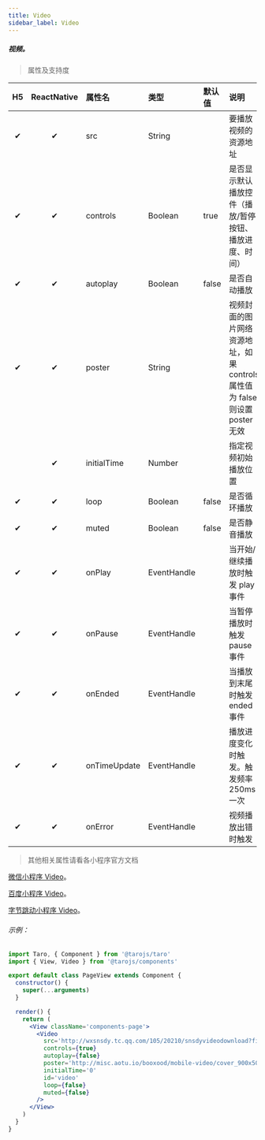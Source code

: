 ```yaml
---
title: Video
sidebar_label: Video
---
```


##### 视频。

> 属性及支持度

| H5 | ReactNative| 属性名 | 类型 | 默认值 | 说明 |
| :-: | :-: | :- | :- | :- | :- |
| ✔ | ✔ | src            | String      |        | 要播放视频的资源地址                                         |
| ✔ | ✔ | controls       | Boolean     | true   | 是否显示默认播放控件（播放/暂停按钮、播放进度、时间）        |
| ✔ | ✔ | autoplay       | Boolean     | false  | 是否自动播放                                                 |
| ✔ | ✔ | poster         | String      |        | 视频封面的图片网络资源地址，如果 controls 属性值为 false 则设置 poster 无效 |
|   | ✔ | initialTime   | Number      |        | 指定视频初始播放位置                                         |
| ✔ | ✔ | loop           | Boolean     | false  | 是否循环播放                                                 |
| ✔ | ✔ | muted          | Boolean     | false  | 是否静音播放                                                 |
| ✔ | ✔ | onPlay       | EventHandle |        | 当开始/继续播放时触发 play 事件                                |
| ✔ | ✔ | onPause      | EventHandle |        | 当暂停播放时触发 pause 事件                                  |
| ✔ | ✔ | onEnded      | EventHandle |        | 当播放到末尾时触发 ended 事件                                |
| ✔ | ✔ | onTimeUpdate | EventHandle |        | 播放进度变化时触发。触发频率 250ms 一次 |
| ✔ | ✔ | onError      | EventHandle |        | 视频播放出错时触发                                           |


>其他相关属性请看各小程序官方文档

[微信小程序 Video](https://developers.weixin.qq.com/miniprogram/dev/component/video.html)。

[百度小程序 Video](https://smartprogram.baidu.com/docs/develop/component/media/#video)。

[字节跳动小程序 Video](https://developer.toutiao.com/docs/comp/video.html)。


###### 示例：
```jsx
import Taro, { Component } from '@tarojs/taro'
import { View, Video } from '@tarojs/components'

export default class PageView extends Component {
  constructor() {
    super(...arguments)
  }

  render() {
    return (
      <View className='components-page'>
        <Video
          src='http://wxsnsdy.tc.qq.com/105/20210/snsdyvideodownload?filekey=30280201010421301f0201690402534804102ca905ce620b1241b726bc41dcff44e00204012882540400&bizid=1023&hy=SH&fileparam=302c020101042530230204136ffd93020457e3c4ff02024ef202031e8d7f02030f42400204045a320a0201000400'
          controls={true}
          autoplay={false}
          poster='http://misc.aotu.io/booxood/mobile-video/cover_900x500.jpg'
          initialTime='0'
          id='video'
          loop={false}
          muted={false}
        />
      </View>
    )
  }
}
```